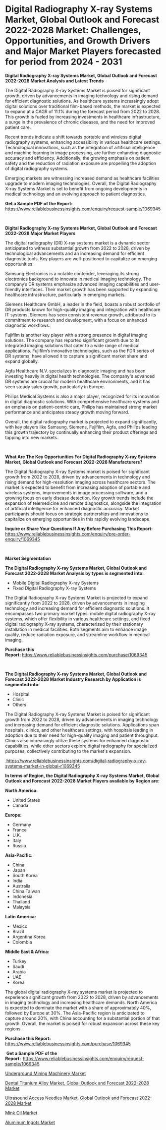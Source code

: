 <p><h1>Digital Radiography X-ray Systems Market, Global Outlook and Forecast 2022-2028 Market: Challenges, Opportunities, and Growth Drivers and Major Market Players forecasted for period from 2024 - 2031</h1></p><p><strong>Digital Radiography X-ray Systems Market, Global Outlook and Forecast 2022-2028 Market Analysis and Latest Trends</strong></p>
<p><p>The Digital Radiography X-ray Systems Market is poised for significant growth, driven by advancements in imaging technology and rising demand for efficient diagnostic solutions. As healthcare systems increasingly adopt digital solutions over traditional film-based methods, the market is expected to expand at a CAGR of 11.1% during the forecast period from 2022 to 2028. This growth is fueled by increasing investments in healthcare infrastructure, a surge in the prevalence of chronic diseases, and the need for improved patient care.</p><p>Recent trends indicate a shift towards portable and wireless digital radiography systems, enhancing accessibility in various healthcare settings. Technological innovations, such as the integration of artificial intelligence and machine learning in image processing, are further enhancing diagnostic accuracy and efficiency. Additionally, the growing emphasis on patient safety and the reduction of radiation exposure are propelling the adoption of digital radiography systems.</p><p>Emerging markets are witnessing increased demand as healthcare facilities upgrade to modern imaging technologies. Overall, the Digital Radiography X-ray Systems Market is set to benefit from ongoing developments in medical technology and an evolving approach to patient diagnostics.</p></p>
<p><strong>Get a Sample PDF of the Report:&nbsp;</strong> <a href="https://www.reliablebusinessinsights.com/enquiry/request-sample/1069345">https://www.reliablebusinessinsights.com/enquiry/request-sample/1069345</a></p>
<p>&nbsp;</p>
<p><strong>Digital Radiography X-ray Systems Market, Global Outlook and Forecast 2022-2028 Major Market Players</strong></p>
<p><p>The digital radiography (DR) X-ray systems market is a dynamic sector anticipated to witness substantial growth from 2022 to 2028, driven by technological advancements and an increasing demand for efficient diagnostic tools. Key players are well-positioned to capitalize on emerging opportunities.</p><p>Samsung Electronics is a notable contender, leveraging its strong electronics background to innovate in medical imaging technology. The company’s DR systems emphasize advanced imaging capabilities and user-friendly interfaces. Their market growth has been supported by expanding healthcare infrastructure, particularly in emerging markets.</p><p>Siemens Healthcare GmbH, a leader in the field, boasts a robust portfolio of DR products known for high-quality imaging and integration with healthcare IT systems. Siemens has seen consistent revenue growth, attributed to its commitment to research and development, with a focus on enhanced diagnostic workflows.</p><p>Fujifilm is another key player with a strong presence in digital imaging solutions. The company has reported significant growth due to its integrated imaging solutions that cater to a wide range of medical applications. Fujifilm’s innovative technologies, such as the FDR series of DR systems, have allowed it to capture a significant market share and expand globally.</p><p>Agfa Healthcare N.V. specializes in diagnostic imaging and has been investing heavily in digital health technologies. The company's advanced DR systems are crucial for modern healthcare environments, and it has seen steady sales growth, particularly in Europe.</p><p>Philips Medical Systems is also a major player, recognized for its innovation in digital diagnostic solutions. With comprehensive healthcare systems and an emphasis on patient-centric care, Philips has maintained strong market performance and anticipates steady growth moving forward.</p><p>Overall, the digital radiography market is projected to expand significantly, with key players like Samsung, Siemens, Fujifilm, Agfa, and Philips leading this growth trajectory by continually enhancing their product offerings and tapping into new markets.</p></p>
<p>&nbsp;</p>
<p><strong>What Are The Key Opportunities For Digital Radiography X-ray Systems Market, Global Outlook and Forecast 2022-2028 Manufacturers?</strong></p>
<p><p>The Digital Radiography X-ray Systems market is poised for significant growth from 2022 to 2028, driven by advancements in technology and rising demand for high-resolution imaging across healthcare sectors. The market is expected to benefit from increasing adoption of portable and wireless systems, improvements in image processing software, and a growing focus on early disease detection. Key growth trends include the expansion of telemedicine and remote diagnostics, alongside the integration of artificial intelligence for enhanced diagnostic accuracy. Market participants should focus on strategic partnerships and innovations to capitalize on emerging opportunities in this rapidly evolving landscape.</p></p>
<p><strong>Inquire or Share Your Questions If Any Before Purchasing This Report:</strong> <a href="https://www.reliablebusinessinsights.com/enquiry/pre-order-enquiry/1069345">https://www.reliablebusinessinsights.com/enquiry/pre-order-enquiry/1069345</a></p>
<p>&nbsp;</p>
<p><strong>Market Segmentation</strong></p>
<p><strong>The Digital Radiography X-ray Systems Market, Global Outlook and Forecast 2022-2028 Market Analysis by types is segmented into:</strong></p>
<p><ul><li>Mobile Digital Radiography X-ray Systems</li><li>Fixed Digital Radiography X-ray Systems</li></ul></p>
<p><p>The Digital Radiography X-ray Systems Market is projected to expand significantly from 2022 to 2028, driven by advancements in imaging technology and increasing demand for efficient diagnostic solutions. It encompasses two primary market types: mobile digital radiography X-ray systems, which offer flexibility in various healthcare settings, and fixed digital radiography X-ray systems, characterized by their stationary installation in medical facilities. Both segments aim to enhance image quality, reduce radiation exposure, and streamline workflow in medical imaging.</p></p>
<p><strong>Purchase this Report:&nbsp;</strong><a href="https://www.reliablebusinessinsights.com/purchase/1069345">https://www.reliablebusinessinsights.com/purchase/1069345</a></p>
<p>&nbsp;</p>
<p><strong>The Digital Radiography X-ray Systems Market, Global Outlook and Forecast 2022-2028 Market Industry Research by Application is segmented into:</strong></p>
<p><ul><li>Hospital</li><li>Clinic</li><li>Others</li></ul></p>
<p><p>The Digital Radiography X-ray Systems Market is poised for significant growth from 2022 to 2028, driven by advancements in imaging technology and increasing demand for efficient diagnostic solutions. Applications span hospitals, clinics, and other healthcare settings, with hospitals leading in adoption due to their need for high-quality imaging and patient throughput. Clinics also increasingly utilize these systems for enhanced diagnostic capabilities, while other sectors explore digital radiography for specialized purposes, collectively contributing to the market's expansion.</p></p>
<p><a href="https://www.reliablebusinessinsights.com/digital-radiography-x-ray-systems-market-in-global-r1069345">&nbsp;https://www.reliablebusinessinsights.com/digital-radiography-x-ray-systems-market-in-global-r1069345</a></p>
<p><strong>In terms of Region, the Digital Radiography X-ray Systems Market, Global Outlook and Forecast 2022-2028 Market Players available by Region are:</strong></p>
<p>
    <p> <strong> North America: </strong>
        <ul>
            <li>United States</li>
            <li>Canada</li>
        </ul>
        </p> 
    <p> <strong> Europe: </strong>
        <ul>
            <li>Germany</li>
            <li>France</li>
            <li>U.K.</li>
            <li>Italy</li>
            <li>Russia</li>
        </ul>
        </p> 
    <p> <strong> Asia-Pacific: </strong>
        <ul>
            <li>China</li>
            <li>Japan</li>
            <li>South Korea</li>
            <li>India</li>
            <li>Australia</li>
            <li>China Taiwan</li>
            <li>Indonesia</li>
            <li>Thailand</li>
            <li>Malaysia</li>
        </ul>
        </p> 
    <p> <strong> Latin America: </strong>
        <ul>
            <li>Mexico</li>
            <li>Brazil</li>
            <li>Argentina Korea</li>
            <li>Colombia</li>
        </ul>
        </p> 
    <p> <strong> Middle East & Africa: </strong>
        <ul>
            <li>Turkey</li>
            <li>Saudi</li>
            <li>Arabia</li>
            <li>UAE</li>
            <li>Korea</li>
        </ul>
    </p>
    </p>
<p><p>The global digital radiography X-ray systems market is projected to experience significant growth from 2022 to 2028, driven by advancements in imaging technology and increasing healthcare demands. North America is expected to dominate the market with a share of approximately 40%, followed by Europe at 30%. The Asia-Pacific region is anticipated to capture around 20%, with China accounting for a substantial portion of that growth. Overall, the market is poised for robust expansion across these key regions.</p></p>
<p><strong>Purchase this Report: </strong><a href="https://www.reliablebusinessinsights.com/purchase/1069345">https://www.reliablebusinessinsights.com/purchase/1069345</a></p>
<p>&nbsp;<strong>Get a Sample PDF of the Report:&nbsp;&nbsp;</strong><a href="https://www.reliablebusinessinsights.com/enquiry/request-sample/1069345">https://www.reliablebusinessinsights.com/enquiry/request-sample/1069345</a></p>
<p><strong></strong></p>
<p><p><a href="https://medium.com/@danieewman5656/the-underground-mining-machinery-industry-analysis-report-offers-a-comprehensive-and-current-0317902fdf2f">Underground Mining Machinery Market</a></p><p><a href="https://github.com/aiko92han/Market-Research-Report-List-1/blob/main/dental-titanium-alloy-market-global-outlook-and-forecast-2022-2028-market.md">Dental Titanium Alloy Market, Global Outlook and Forecast 2022-2028 Market</a></p><p><a href="https://github.com/michaelhall412/Market-Research-Report-List-1/blob/main/ultrasound-access-needles-market-global-outlook-and-forecast-2022-2028-market.md">Ultrasound Access Needles Market, Global Outlook and Forecast 2022-2028 Market</a></p><p><a href="https://issuu.com/reportprime-2/docs/mink-oil-market-size-2030.pptx_e2eb5949b18cb6">Mink Oil Market</a></p><p><a href="https://www.linkedin.com/pulse/global-aluminum-ingots-market-size-expected-experience-cagr-hdpje?trackingId=FFPS0teNQYmyTlUAbXrQLA%3D%3D">Aluminum Ingots Market</a></p></p>